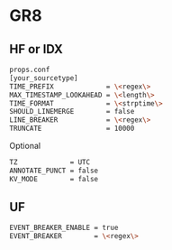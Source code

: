 # GR8

## HF or IDX

```bash
props.conf
[your_sourcetype]
TIME_PREFIX             = \<regex\>
MAX_TIMESTAMP_LOOKAHEAD = \<length\>
TIME_FORMAT             = \<strptime\>
SHOULD_LINEMERGE        = false
LINE_BREAKER            = \<regex\>
TRUNCATE                = 10000
```

Optional

```bash
TZ             = UTC
ANNOTATE_PUNCT = false
KV_MODE        = false
```

## UF

```bash
EVENT_BREAKER_ENABLE = true
EVENT_BREAKER        = \<regex\>
```
